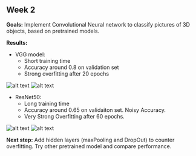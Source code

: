 ## Week 2

**Goals:** Implement Convolutional Neural network to classify pictures of 3D objects, based on pretrained models.

**Results:**
- VGG model:
	- Short training time
	- Accuracy around 0.8 on validation set
	- Strong overfitting after 20 epochs

![alt text](https://github.com/StanislasChaillou/Independent_Study/blob/master/Week2/IMG/acc.png)
![alt text](https://github.com/StanislasChaillou/Independent_Study/blob/master/Week2/IMG/loss.png)

- ResNet50:
	- Long training time
	- Accuracy around 0.65 on validaiton set. Noisy Accuracy.
	- Very Strong Overfitting after 60 epochs. 
	
![alt text](https://github.com/StanislasChaillou/Independent_Study/blob/master/Week2/IMG/acc_1.png)
![alt text](https://github.com/StanislasChaillou/Independent_Study/blob/master/Week2/IMG/loss_1.png)

**Next step:** Add hidden layers (maxPooling and DropOut) to counter overfitting. Try other pretrained model and compare performance.
